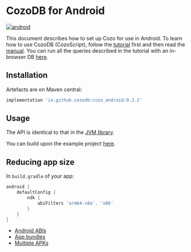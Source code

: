 # CozoDB for Android

[![android](https://img.shields.io/maven-central/v/io.github.cozodb/cozo_android)](https://mvnrepository.com/artifact/io.github.cozodb/cozo_android)

This document describes how to set up Cozo for use in Android.
To learn how to use CozoDB (CozoScript), follow
the [tutorial](https://github.com/cozodb/cozo-docs/blob/main/tutorial/tutorial.ipynb)
first and then read the [manual](https://cozodb.github.io/current/manual/). You can run all the queries
described in the tutorial with an in-browser DB [here](https://cozodb.github.io/wasm-demo/).

## Installation

Artefacts are on Maven central:

```groovy
implementation 'io.github.cozodb:cozo_android:0.2.2'
```

## Usage

The API is identical to that in the [JVM library](https://github.com/cozodb/cozo-lib-java).

You can build upon the example project [here](https://github.com/cozodb/cozo-android-example).

## Reducing app size

In `build.gradle` of your app:
```groovy
android {
    defaultConfig {
        ndk {
            abiFilters 'arm64-v8a', 'x86'
        }
    }
}
```

* [Android ABIs](https://developer.android.com/ndk/guides/abis)
* [App bundles](https://developer.android.com/guide/app-bundle)
* [Multiple APKs](https://developer.android.com/studio/build/configure-apk-splits)
